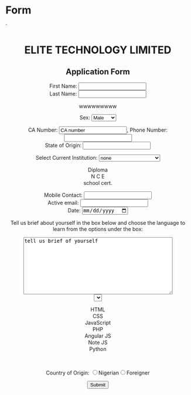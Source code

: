# Form
<!DOCTYPE html>
<html lang="en">
<head>
    <meta charset="UTF-8">
    <meta name="viewport" content="width=device-width, initial-scale=1.0">
    <title>Document</title>
 `  <link rel="stylesheet" type="text/css" href="form.css">
</head>
<body>
    <div id="header">
        <header>
        <h1>ELITE TECHNOLOGY LIMITED</h1>
         <h2>Application Form</h2>
        <header>
    <div>

<div id="wrapper">
<form action="">

<p class="my-input">First Name: <input type="text" name="First name" value=""><br>
Last Name: <input type="text" name="Last Name" value=""></p>
<p>wwwwwwwww</p>

<p class="my-input">Sex: <select name="characters"><option value="Male">Male</option>
<option value="Female">Female</option></select></p>
<p class="my-input">CA Number: <input type="text" value="CA number">, Phone Number: <input type="text" phone Number><br>
State of Origin: <input type="text" state of Origin></p>

<p class="my-input">Select Current Institution:
<select name="characters"><option value="none">none</option><option value="university">University</option> <option value="Higher National Diploma">
Higher National Diploma</p>

<p class="my-input"></option><option value="diploma">Diploma</option> <option value="N C E">N C E</option>
<option value="school cert">school cert.</option></select></p>

<p class="my-input">Mobile Contact: <input type="tel" value=""><br>
 Active email: <input type="email" value=""><br>
 Date: <input type="date" value=""> <br>
 <p class="my-input">Tell us brief about yourself in the box below and choose the language to learn from the options under the box: <br>
<p class="my-input"><textarea name="comment" cols="48" rows="10">tell us brief of yourself</textarea><br>
<select name="chracter"></p>

<p class="my-input"><option value="language">HTML</option><option value="CSS">CSS</option><option value="JavaScript">JavaScript</option>
<option value="PHP">PHP</option><option value="Angular JS">Angular JS</option><option value="Note JS">Note JS</option>
<option value="Python">Python</option></p>
</select><br>
<p class="my-input">Country of Origin: <input type="radio" name="citizenship" value="Nigerian">Nigerian<input type="radio" name="citizenship" value="Foreigner" >Foreigner</p>

<Input type="submit" name="Submit"></Input></P>
</form>
</div>

</body>
</html>
